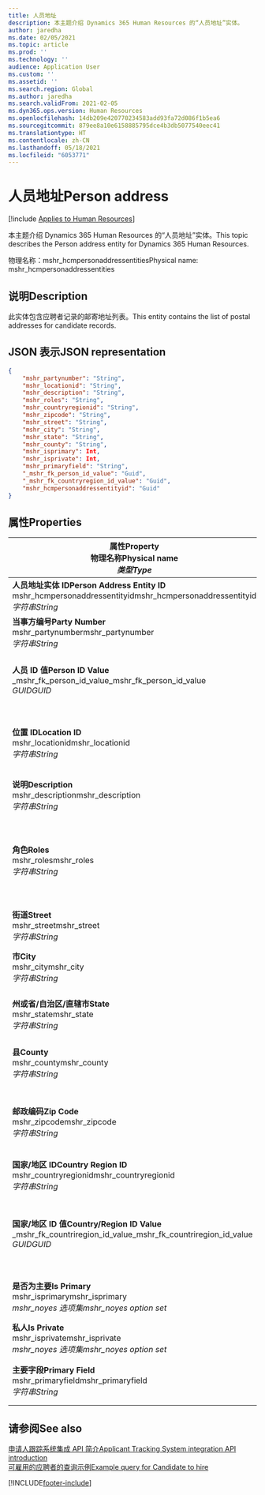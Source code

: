 ```yaml
---
title: 人员地址
description: 本主题介绍 Dynamics 365 Human Resources 的“人员地址”实体。
author: jaredha
ms.date: 02/05/2021
ms.topic: article
ms.prod: ''
ms.technology: ''
audience: Application User
ms.custom: ''
ms.assetid: ''
ms.search.region: Global
ms.author: jaredha
ms.search.validFrom: 2021-02-05
ms.dyn365.ops.version: Human Resources
ms.openlocfilehash: 14db209e420770234583add93fa72d086f1b5ea6
ms.sourcegitcommit: 879ee8a10e6158885795dce4b3db5077540eec41
ms.translationtype: HT
ms.contentlocale: zh-CN
ms.lasthandoff: 05/18/2021
ms.locfileid: "6053771"
---
```

# <a name="person-address"></a><span data-ttu-id="a3578-103">人员地址</span><span class="sxs-lookup"><span data-stu-id="a3578-103">Person address</span></span>

[!include [Applies to Human Resources](../includes/applies-to-hr.md)]

<span data-ttu-id="a3578-104">本主题介绍 Dynamics 365 Human Resources 的“人员地址”实体。</span><span class="sxs-lookup"><span data-stu-id="a3578-104">This topic describes the Person address entity for Dynamics 365 Human Resources.</span></span>

<span data-ttu-id="a3578-105">物理名称：mshr_hcmpersonaddressentities</span><span class="sxs-lookup"><span data-stu-id="a3578-105">Physical name: mshr_hcmpersonaddressentities</span></span>

## <a name="description"></a><span data-ttu-id="a3578-106">说明</span><span class="sxs-lookup"><span data-stu-id="a3578-106">Description</span></span>

<span data-ttu-id="a3578-107">此实体包含应聘者记录的邮寄地址列表。</span><span class="sxs-lookup"><span data-stu-id="a3578-107">This entity contains the list of postal addresses for candidate records.</span></span>

## <a name="json-representation"></a><span data-ttu-id="a3578-108">JSON 表示</span><span class="sxs-lookup"><span data-stu-id="a3578-108">JSON representation</span></span>

```json
{
    "mshr_partynumber": "String",
    "mshr_locationid": "String",
    "mshr_description": "String",
    "mshr_roles": "String",
    "mshr_countryregionid": "String",
    "mshr_zipcode": "String",
    "mshr_street": "String",
    "mshr_city": "String",
    "mshr_state": "String",
    "mshr_county": "String",
    "mshr_isprimary": Int,
    "mshr_isprivate": Int,
    "mshr_primaryfield": "String",
    "_mshr_fk_person_id_value": "Guid",
    "_mshr_fk_countryregion_id_value": "Guid",
    "mshr_hcmpersonaddressentityid": "Guid"
}
```

## <a name="properties"></a><span data-ttu-id="a3578-109">属性</span><span class="sxs-lookup"><span data-stu-id="a3578-109">Properties</span></span>

| <span data-ttu-id="a3578-110">属性</span><span class="sxs-lookup"><span data-stu-id="a3578-110">Property</span></span><br><span data-ttu-id="a3578-111">**物理名称**</span><span class="sxs-lookup"><span data-stu-id="a3578-111">**Physical name**</span></span><br><span data-ttu-id="a3578-112">**_类型_**</span><span class="sxs-lookup"><span data-stu-id="a3578-112">**_Type_**</span></span> | <span data-ttu-id="a3578-113">使用</span><span class="sxs-lookup"><span data-stu-id="a3578-113">Use</span></span> | <span data-ttu-id="a3578-114">说明</span><span class="sxs-lookup"><span data-stu-id="a3578-114">Description</span></span> |
| --- | --- | --- |
| <span data-ttu-id="a3578-115">**人员地址实体 ID**</span><span class="sxs-lookup"><span data-stu-id="a3578-115">**Person Address Entity ID**</span></span><br><span data-ttu-id="a3578-116">mshr_hcmpersonaddressentityid</span><span class="sxs-lookup"><span data-stu-id="a3578-116">mshr_hcmpersonaddressentityid</span></span><br><span data-ttu-id="a3578-117">*字符串*</span><span class="sxs-lookup"><span data-stu-id="a3578-117">*String*</span></span> | <span data-ttu-id="a3578-118">只读</span><span class="sxs-lookup"><span data-stu-id="a3578-118">Read-only</span></span><br><span data-ttu-id="a3578-119">必填</span><span class="sxs-lookup"><span data-stu-id="a3578-119">Required</span></span> | <span data-ttu-id="a3578-120">系统生成的实体记录的唯一标识符。</span><span class="sxs-lookup"><span data-stu-id="a3578-120">System-generated unique identifier for the entity record.</span></span> |
| <span data-ttu-id="a3578-121">**当事方编号**</span><span class="sxs-lookup"><span data-stu-id="a3578-121">**Party Number**</span></span><br><span data-ttu-id="a3578-122">mshr_partynumber</span><span class="sxs-lookup"><span data-stu-id="a3578-122">mshr_partynumber</span></span><br><span data-ttu-id="a3578-123">*字符串*</span><span class="sxs-lookup"><span data-stu-id="a3578-123">*String*</span></span> | <span data-ttu-id="a3578-124">读/写</span><span class="sxs-lookup"><span data-stu-id="a3578-124">Read/write</span></span><br><span data-ttu-id="a3578-125">必填</span><span class="sxs-lookup"><span data-stu-id="a3578-125">Required</span></span> | <span data-ttu-id="a3578-126">关联当事方（人员）记录的 ID。</span><span class="sxs-lookup"><span data-stu-id="a3578-126">The ID of the associated party (person) record.</span></span> |
| <span data-ttu-id="a3578-127">**人员 ID 值**</span><span class="sxs-lookup"><span data-stu-id="a3578-127">**Person ID Value**</span></span><br><span data-ttu-id="a3578-128">_mshr_fk_person_id_value</span><span class="sxs-lookup"><span data-stu-id="a3578-128">_mshr_fk_person_id_value</span></span><br><span data-ttu-id="a3578-129">*GUID*</span><span class="sxs-lookup"><span data-stu-id="a3578-129">*GUID*</span></span> | <span data-ttu-id="a3578-130">只读</span><span class="sxs-lookup"><span data-stu-id="a3578-130">Read-only</span></span><br><span data-ttu-id="a3578-131">必填</span><span class="sxs-lookup"><span data-stu-id="a3578-131">Required</span></span><br><span data-ttu-id="a3578-132">外键：mshr_dirpersonentity 的 mshr_dirpersonentityid</span><span class="sxs-lookup"><span data-stu-id="a3578-132">Foreign key: mshr_dirpersonentityid of mshr_dirpersonentity</span></span> | <span data-ttu-id="a3578-133">系统生成的当事方（人员）实体记录的标识符。</span><span class="sxs-lookup"><span data-stu-id="a3578-133">The system-generated identifier of the party (person) entity record.</span></span> |
| <span data-ttu-id="a3578-134">**位置 ID**</span><span class="sxs-lookup"><span data-stu-id="a3578-134">**Location ID**</span></span><br><span data-ttu-id="a3578-135">mshr_locationid</span><span class="sxs-lookup"><span data-stu-id="a3578-135">mshr_locationid</span></span><br><span data-ttu-id="a3578-136">*字符串*</span><span class="sxs-lookup"><span data-stu-id="a3578-136">*String*</span></span> | <span data-ttu-id="a3578-137">读/写</span><span class="sxs-lookup"><span data-stu-id="a3578-137">Read/write</span></span><br><span data-ttu-id="a3578-138">必填</span><span class="sxs-lookup"><span data-stu-id="a3578-138">Required</span></span> | <span data-ttu-id="a3578-139">地址记录的位置 ID。</span><span class="sxs-lookup"><span data-stu-id="a3578-139">The location ID of the address record.</span></span> <span data-ttu-id="a3578-140">在 mshr_logisticspostaladdresslocationcdsentity 实体中设置。</span><span class="sxs-lookup"><span data-stu-id="a3578-140">Set up in mshr_logisticspostaladdresslocationcdsentity entity.</span></span> |
| <span data-ttu-id="a3578-141">**说明**</span><span class="sxs-lookup"><span data-stu-id="a3578-141">**Description**</span></span><br><span data-ttu-id="a3578-142">mshr_description</span><span class="sxs-lookup"><span data-stu-id="a3578-142">mshr_description</span></span><br><span data-ttu-id="a3578-143">*字符串*</span><span class="sxs-lookup"><span data-stu-id="a3578-143">*String*</span></span> | <span data-ttu-id="a3578-144">读/写</span><span class="sxs-lookup"><span data-stu-id="a3578-144">Read/write</span></span><br><span data-ttu-id="a3578-145">必填</span><span class="sxs-lookup"><span data-stu-id="a3578-145">Required</span></span> | <span data-ttu-id="a3578-146">应聘者地址的描述。</span><span class="sxs-lookup"><span data-stu-id="a3578-146">A description of the candidate’s address.</span></span> |
| <span data-ttu-id="a3578-147">**角色**</span><span class="sxs-lookup"><span data-stu-id="a3578-147">**Roles**</span></span><br><span data-ttu-id="a3578-148">mshr_roles</span><span class="sxs-lookup"><span data-stu-id="a3578-148">mshr_roles</span></span><br><span data-ttu-id="a3578-149">*字符串*</span><span class="sxs-lookup"><span data-stu-id="a3578-149">*String*</span></span> | <span data-ttu-id="a3578-150">读/写</span><span class="sxs-lookup"><span data-stu-id="a3578-150">Read/write</span></span><br><span data-ttu-id="a3578-151">必填</span><span class="sxs-lookup"><span data-stu-id="a3578-151">Required</span></span> | <span data-ttu-id="a3578-152">为此地址分配的角色。</span><span class="sxs-lookup"><span data-stu-id="a3578-152">The roles assigned for this address.</span></span> <span data-ttu-id="a3578-153">可以分配多个角色。</span><span class="sxs-lookup"><span data-stu-id="a3578-153">More than one role can be assigned.</span></span> <span data-ttu-id="a3578-154">每个角色应以分号分隔。</span><span class="sxs-lookup"><span data-stu-id="a3578-154">Each role should be separated by a semicolon.</span></span> <span data-ttu-id="a3578-155">有效值包含在 mshr_logisticslocationroleentity 实体中。</span><span class="sxs-lookup"><span data-stu-id="a3578-155">Valid values contained in the mshr_logisticslocationroleentity entity.</span></span> |
| <span data-ttu-id="a3578-156">**街道**</span><span class="sxs-lookup"><span data-stu-id="a3578-156">**Street**</span></span><br><span data-ttu-id="a3578-157">mshr_street</span><span class="sxs-lookup"><span data-stu-id="a3578-157">mshr_street</span></span><br><span data-ttu-id="a3578-158">*字符串*</span><span class="sxs-lookup"><span data-stu-id="a3578-158">*String*</span></span> | <span data-ttu-id="a3578-159">读/写</span><span class="sxs-lookup"><span data-stu-id="a3578-159">Read/write</span></span><br><span data-ttu-id="a3578-160">可选</span><span class="sxs-lookup"><span data-stu-id="a3578-160">Optional</span></span> | <span data-ttu-id="a3578-161">街道编号。</span><span class="sxs-lookup"><span data-stu-id="a3578-161">The street number.</span></span> |
| <span data-ttu-id="a3578-162">**市**</span><span class="sxs-lookup"><span data-stu-id="a3578-162">**City**</span></span><br><span data-ttu-id="a3578-163">mshr_city</span><span class="sxs-lookup"><span data-stu-id="a3578-163">mshr_city</span></span><br><span data-ttu-id="a3578-164">*字符串*</span><span class="sxs-lookup"><span data-stu-id="a3578-164">*String*</span></span> | <span data-ttu-id="a3578-165">读/写</span><span class="sxs-lookup"><span data-stu-id="a3578-165">Read/write</span></span><br><span data-ttu-id="a3578-166">可选</span><span class="sxs-lookup"><span data-stu-id="a3578-166">Optional</span></span> | <span data-ttu-id="a3578-167">地址的城市。</span><span class="sxs-lookup"><span data-stu-id="a3578-167">The city of the address.</span></span> <span data-ttu-id="a3578-168">在 mshr_logisticsaddresscityentity 实体中设置。</span><span class="sxs-lookup"><span data-stu-id="a3578-168">Set up in mshr_logisticsaddresscityentity entity.</span></span> |
| <span data-ttu-id="a3578-169">**州或省/自治区/直辖市**</span><span class="sxs-lookup"><span data-stu-id="a3578-169">**State**</span></span><br><span data-ttu-id="a3578-170">mshr_state</span><span class="sxs-lookup"><span data-stu-id="a3578-170">mshr_state</span></span><br><span data-ttu-id="a3578-171">*字符串*</span><span class="sxs-lookup"><span data-stu-id="a3578-171">*String*</span></span> | <span data-ttu-id="a3578-172">读/写</span><span class="sxs-lookup"><span data-stu-id="a3578-172">Read/write</span></span><br><span data-ttu-id="a3578-173">可选</span><span class="sxs-lookup"><span data-stu-id="a3578-173">Optional</span></span> | <span data-ttu-id="a3578-174">地址所在的省/市/自治区。</span><span class="sxs-lookup"><span data-stu-id="a3578-174">The state of the address.</span></span> <span data-ttu-id="a3578-175">在 mshr_logisticsaddressstateentity 实体中设置。</span><span class="sxs-lookup"><span data-stu-id="a3578-175">Set up in mshr_logisticsaddressstateentity entity.</span></span> |
| <span data-ttu-id="a3578-176">**县**</span><span class="sxs-lookup"><span data-stu-id="a3578-176">**County**</span></span><br><span data-ttu-id="a3578-177">mshr_county</span><span class="sxs-lookup"><span data-stu-id="a3578-177">mshr_county</span></span><br><span data-ttu-id="a3578-178">*字符串*</span><span class="sxs-lookup"><span data-stu-id="a3578-178">*String*</span></span> | <span data-ttu-id="a3578-179">读/写</span><span class="sxs-lookup"><span data-stu-id="a3578-179">Read/write</span></span><br><span data-ttu-id="a3578-180">可选</span><span class="sxs-lookup"><span data-stu-id="a3578-180">Optional</span></span> | <span data-ttu-id="a3578-181">地址的县。</span><span class="sxs-lookup"><span data-stu-id="a3578-181">The county of the address.</span></span> <span data-ttu-id="a3578-182">在 mshr_logisticsaddresscountyentity 实体中设置。</span><span class="sxs-lookup"><span data-stu-id="a3578-182">Set up in mshr_logisticsaddresscountyentity entity.</span></span> |
| <span data-ttu-id="a3578-183">**邮政编码**</span><span class="sxs-lookup"><span data-stu-id="a3578-183">**Zip Code**</span></span><br><span data-ttu-id="a3578-184">mshr_zipcode</span><span class="sxs-lookup"><span data-stu-id="a3578-184">mshr_zipcode</span></span><br><span data-ttu-id="a3578-185">*字符串*</span><span class="sxs-lookup"><span data-stu-id="a3578-185">*String*</span></span> | <span data-ttu-id="a3578-186">读/写</span><span class="sxs-lookup"><span data-stu-id="a3578-186">Read/write</span></span><br><span data-ttu-id="a3578-187">可选</span><span class="sxs-lookup"><span data-stu-id="a3578-187">Optional</span></span> | <span data-ttu-id="a3578-188">地址对应的邮政编码。</span><span class="sxs-lookup"><span data-stu-id="a3578-188">The zip/postal code of the address.</span></span> <span data-ttu-id="a3578-189">在 mshr_logisticsaddresspostalcodeentity 实体中设置。</span><span class="sxs-lookup"><span data-stu-id="a3578-189">Set up in mshr_logisticsaddresspostalcodeentity entity.</span></span> |
| <span data-ttu-id="a3578-190">**国家/地区 ID**</span><span class="sxs-lookup"><span data-stu-id="a3578-190">**Country Region ID**</span></span><br><span data-ttu-id="a3578-191">mshr_countryregionid</span><span class="sxs-lookup"><span data-stu-id="a3578-191">mshr_countryregionid</span></span><br><span data-ttu-id="a3578-192">*字符串*</span><span class="sxs-lookup"><span data-stu-id="a3578-192">*String*</span></span> | <span data-ttu-id="a3578-193">读/写</span><span class="sxs-lookup"><span data-stu-id="a3578-193">Read/write</span></span><br><span data-ttu-id="a3578-194">可选</span><span class="sxs-lookup"><span data-stu-id="a3578-194">Optional</span></span> | <span data-ttu-id="a3578-195">地址所在的国家或地区。</span><span class="sxs-lookup"><span data-stu-id="a3578-195">The country or region of the address.</span></span> |
| <span data-ttu-id="a3578-196">**国家/地区 ID 值**</span><span class="sxs-lookup"><span data-stu-id="a3578-196">**Country/Region ID Value**</span></span><br><span data-ttu-id="a3578-197">_mshr_fk_countriregion_id_value</span><span class="sxs-lookup"><span data-stu-id="a3578-197">_mshr_fk_countriregion_id_value</span></span><br><span data-ttu-id="a3578-198">*GUID*</span><span class="sxs-lookup"><span data-stu-id="a3578-198">*GUID*</span></span> | <span data-ttu-id="a3578-199">只读</span><span class="sxs-lookup"><span data-stu-id="a3578-199">Read-only</span></span><br><span data-ttu-id="a3578-200">可选</span><span class="sxs-lookup"><span data-stu-id="a3578-200">Optional</span></span><br><span data-ttu-id="a3578-201">外键：mshr_logisticsaddresscountryregionentity 的 mshr_logisticaddresscountryregionentityid</span><span class="sxs-lookup"><span data-stu-id="a3578-201">Foreign key: mshr_logisticaddresscountryregionentityid of mshr_logisticsaddresscountryregionentity</span></span> | <span data-ttu-id="a3578-202">系统生成的地址中国家/地区的唯一标识符。</span><span class="sxs-lookup"><span data-stu-id="a3578-202">System-generated unique identifier of the country/region of the address.</span></span> |
| <span data-ttu-id="a3578-203">**是否为主要**</span><span class="sxs-lookup"><span data-stu-id="a3578-203">**Is Primary**</span></span><br><span data-ttu-id="a3578-204">mshr_isprimary</span><span class="sxs-lookup"><span data-stu-id="a3578-204">mshr_isprimary</span></span><br><span data-ttu-id="a3578-205">*mshr_noyes 选项集*</span><span class="sxs-lookup"><span data-stu-id="a3578-205">*mshr_noyes option set*</span></span> | <span data-ttu-id="a3578-206">读/写</span><span class="sxs-lookup"><span data-stu-id="a3578-206">Read/write</span></span><br><span data-ttu-id="a3578-207">必填</span><span class="sxs-lookup"><span data-stu-id="a3578-207">Required</span></span> | <span data-ttu-id="a3578-208">标识此地址是否是所定义角色的人员的主要地址。</span><span class="sxs-lookup"><span data-stu-id="a3578-208">Identifies whether this address is the primary address for the person of the defined role.</span></span> |
| <span data-ttu-id="a3578-209">**私人**</span><span class="sxs-lookup"><span data-stu-id="a3578-209">**Is Private**</span></span><br><span data-ttu-id="a3578-210">mshr_isprivate</span><span class="sxs-lookup"><span data-stu-id="a3578-210">mshr_isprivate</span></span><br><span data-ttu-id="a3578-211">*mshr_noyes 选项集*</span><span class="sxs-lookup"><span data-stu-id="a3578-211">*mshr_noyes option set*</span></span> | <span data-ttu-id="a3578-212">读/写</span><span class="sxs-lookup"><span data-stu-id="a3578-212">Read/write</span></span><br><span data-ttu-id="a3578-213">必填</span><span class="sxs-lookup"><span data-stu-id="a3578-213">Required</span></span> | <span data-ttu-id="a3578-214">标识此地址是否为该人员的私人地址。</span><span class="sxs-lookup"><span data-stu-id="a3578-214">Identifies whether this address is a private address for the person.</span></span> |
| <span data-ttu-id="a3578-215">**主要字段**</span><span class="sxs-lookup"><span data-stu-id="a3578-215">**Primary Field**</span></span><br><span data-ttu-id="a3578-216">mshr_primaryfield</span><span class="sxs-lookup"><span data-stu-id="a3578-216">mshr_primaryfield</span></span><br><span data-ttu-id="a3578-217">*字符串*</span><span class="sxs-lookup"><span data-stu-id="a3578-217">*String*</span></span> | <span data-ttu-id="a3578-218">只读</span><span class="sxs-lookup"><span data-stu-id="a3578-218">Read-only</span></span><br><span data-ttu-id="a3578-219">必填</span><span class="sxs-lookup"><span data-stu-id="a3578-219">Required</span></span> | <span data-ttu-id="a3578-220">用作实体记录的主要标识符的字段。</span><span class="sxs-lookup"><span data-stu-id="a3578-220">Field used as a primary identifier of the entity record.</span></span> <span data-ttu-id="a3578-221">当事方编号和位置 ID 的组合。</span><span class="sxs-lookup"><span data-stu-id="a3578-221">Combination of party number and location ID.</span></span> |

## <a name="see-also"></a><span data-ttu-id="a3578-222">请参阅</span><span class="sxs-lookup"><span data-stu-id="a3578-222">See also</span></span>

[<span data-ttu-id="a3578-223">申请人跟踪系统集成 API 简介</span><span class="sxs-lookup"><span data-stu-id="a3578-223">Applicant Tracking System integration API introduction</span></span>](hr-admin-integration-ats-api-introduction.md)<br>
[<span data-ttu-id="a3578-224">可雇用的应聘者的查询示例</span><span class="sxs-lookup"><span data-stu-id="a3578-224">Example query for Candidate to hire</span></span>](hr-admin-integration-ats-api-candidate-to-hire-example-query.md)



[!INCLUDE[footer-include](../includes/footer-banner.md)]